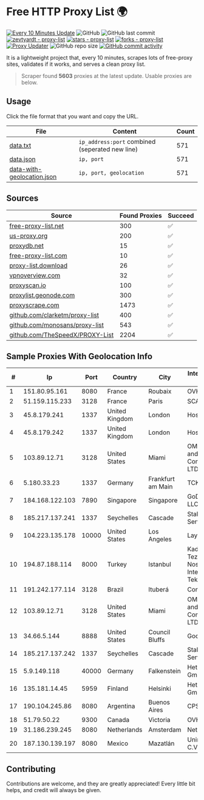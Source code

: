 
# Free HTTP Proxy List 🌍

[![Every 10 Minutes Update](https://github.com/mertguvencli/http-proxy-list/actions/workflows/main.yml/badge.svg?branch=main)](https://github.com/mertguvencli/http-proxy-list/actions/workflows/main.yml)
![GitHub](https://img.shields.io/github/license/mertguvencli/http-proxy-list)
![GitHub last commit](https://img.shields.io/github/last-commit/mertguvencli/http-proxy-list)
[![zevtyardt - proxy-list](https://img.shields.io/static/v1?label=zevtyardt&message=proxy-list&color=blue&logo=github)](https://github.com/zevtyardt/proxy-list "Go to GitHub repo")
[![stars - proxy-list](https://img.shields.io/github/stars/zevtyardt/proxy-list?style=social)](https://github.com/zevtyardt/proxy-list)
[![forks - proxy-list](https://img.shields.io/github/forks/zevtyardt/proxy-list?style=social)](https://github.com/zevtyardt/proxy-list)
[![Proxy Updater](https://github.com/zevtyardt/proxy-list/workflows/Proxy%20Updater/badge.svg)](https://github.com/zevtyardt/proxy-list/actions?query=workflow:"Proxy+Updater")
![GitHub repo size](https://img.shields.io/github/repo-size/zevtyardt/proxy-list)
[![GitHub commit activity](https://img.shields.io/github/commit-activity/m/zevtyardt/proxy-list?logo=commits)](https://github.com/zevtyardt/proxy-list/commits/main)

It is a lightweight project that, every 10 minutes, scrapes lots of free-proxy sites, validates if it works, and serves a clean proxy list.

> Scraper found **5603** proxies at the latest update. Usable proxies are below.

## Usage

Click the file format that you want and copy the URL.

|File|Content|Count|
|----|-------|-----|
|[data.txt](https://raw.githubusercontent.com/mertguvencli/http-proxy-list/main/proxy-list/data.txt)|`ip_address:port` combined (seperated new line)|571|
|[data.json](https://raw.githubusercontent.com/mertguvencli/http-proxy-list/main/proxy-list/data.json)|`ip, port`|571|
|[data-with-geolocation.json](https://raw.githubusercontent.com/mertguvencli/http-proxy-list/main/proxy-list/data-with-geolocation.json)|`ip, port, geolocation`|571|

## Sources

|Source|Found Proxies|Succeed|
|------|-------------|-------|
|[free-proxy-list.net](https://free-proxy-list.net)|300|✅|
|[us-proxy.org](https://www.us-proxy.org)|200|✅|
|[proxydb.net](http://proxydb.net)|15|✅|
|[free-proxy-list.com](https://free-proxy-list.com/?page=&port=&type%5B%5D=http&type%5B%5D=https&up_time=0&search=Search)|10|✅|
|[proxy-list.download](https://www.proxy-list.download/HTTP)|26|✅|
|[vpnoverview.com](https://vpnoverview.com/privacy/anonymous-browsing/free-proxy-servers)|32|✅|
|[proxyscan.io](https://www.proxyscan.io)|100|✅|
|[proxylist.geonode.com](https://proxylist.geonode.com/api/proxy-list?limit=300&page=1&sort_by=lastChecked&sort_type=desc&protocols=http,https)|300|✅|
|[proxyscrape.com](https://api.proxyscrape.com/v2/?request=displayproxies&protocol=http&timeout=10000&country=all&ssl=all&anonymity=all)|1473|✅|
|[github.com/clarketm/proxy-list](https://raw.githubusercontent.com/clarketm/proxy-list/master/proxy-list-raw.txt)|400|✅|
|[github.com/monosans/proxy-list](https://raw.githubusercontent.com/monosans/proxy-list/main/proxies/http.txt)|543|✅|
|[github.com/TheSpeedX/PROXY-List](https://raw.githubusercontent.com/TheSpeedX/PROXY-List/master/http.txt)|2204|✅|


## Sample Proxies With Geolocation Info

|#|Ip|Port|Country|City|Internet Service Provider|
|-|--|----|-------|----|-------------------------|
|1|151.80.95.161|8080|France|Roubaix|OVH SAS|
|2|51.159.115.233|3128|France|Paris|SCALEWAY|
|3|45.8.179.241|1337|United Kingdom|London|Hostland LLC|
|4|45.8.179.242|1337|United Kingdom|London|Hostland LLC|
|5|103.89.12.71|3128|United States|Miami|OMC Computers and Communications LTD|
|6|5.180.33.23|1337|Germany|Frankfurt am Main|TCK OOO|
|7|184.168.122.103|7890|Singapore|Singapore|GoDaddy.com, LLC|
|8|185.217.137.241|1337|Seychelles|Cascade|Stallion Network Services Limited|
|9|104.223.135.178|10000|United States|Los Angeles|LayerHost|
|10|194.87.188.114|8000|Turkey|Istanbul|Kadir Huseyin Tezcan Nosspeed Internet Teknolojileri|
|11|191.242.177.114|3128|Brazil|Ituberá|Conect Telecom|
|12|103.89.12.71|3128|United States|Miami|OMC Computers and Communications LTD|
|13|34.66.5.144|8888|United States|Council Bluffs|Google LLC|
|14|185.217.137.242|1337|Seychelles|Cascade|Stallion Network Services Limited|
|15|5.9.149.118|40000|Germany|Falkenstein|Hetzner Online GmbH|
|16|135.181.14.45|5959|Finland|Helsinki|Hetzner Online GmbH|
|17|190.104.245.86|8080|Argentina|Buenos Aires|CPS|
|18|51.79.50.22|9300|Canada|Victoria|OVH SAS|
|19|31.186.239.245|8080|Netherlands|Amsterdam|NetSkope Inc|
|20|187.130.139.197|8080|Mexico|Mazatlán|Uninet S.A. de C.V.|



## Contributing

Contributions are welcome, and they are greatly appreciated! Every
little bit helps, and credit will always be given.

